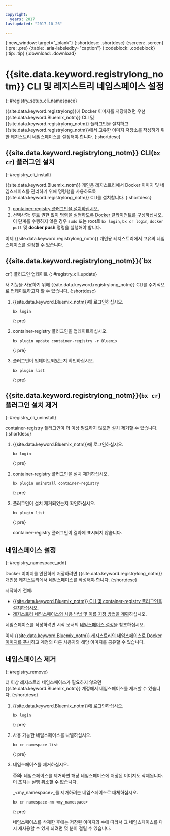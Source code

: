 ```yaml
---

copyright:
  years: 2017
lastupdated: "2017-10-26"

---
```


{:new_window: target="_blank"}
{:shortdesc: .shortdesc}
{:screen: .screen}
{:pre: .pre}
{:table: .aria-labeledby="caption"}
{:codeblock: .codeblock}
{:tip: .tip} 
{:download: .download}


# {{site.data.keyword.registrylong_notm}} CLI 및 레지스트리 네임스페이스 설정
{: #registry_setup_cli_namespace}

{{site.data.keyword.registrylong}}에 Docker 이미지를 저장하려면 우선 {{site.data.keyword.Bluemix_notm}} CLI 및 {{site.data.keyword.registrylong_notm}} 플러그인을 설치하고 {{site.data.keyword.registrylong_notm}}에서 고유한 이미지 저장소를 작성하기 위한 레지스트리 네임스페이스를 설정해야 합니다. {:shortdesc}


## {{site.data.keyword.registrylong_notm}} CLI(`bx cr`) 플러그인 설치
{: #registry_cli_install}

{{site.data.keyword.Bluemix_notm}} 개인용 레지스트리에서 Docker 이미지 및 네임스페이스를 관리하기 위해 명령행을 사용하도록 {{site.data.keyword.registrylong_notm}} CLI를
설치합니다. {:shortdesc}

1.  [container-registry 플러그인을 설치하십시오.](index.html#registry_cli_install)
2.  선택사항: [루트 권한 없이 명령을 실행하도록 Docker 클라이언트를 구성하십시오](https://docs.docker.com/engine/installation/linux/linux-postinstall). 이 단계를 수행하지 않은 경우 `sudo` 또는 root로 `bx login`, `bx cr login`, `docker pull`
및 **docker push** 명령을 실행해야 합니다.

이제 {{site.data.keyword.registrylong_notm}} 개인용 레지스트리에서 고유의 네임스페이스를 설정할 수 있습니다. 

## {{site.data.keyword.registrylong_notm}}(`bx
cr`) 플러그인 업데이트
{: #registry_cli_update}

새 기능을 사용하기 위해 {{site.data.keyword.registrylong_notm}} CLI를 주기적으로 업데이트하고자 할 수 있습니다. {:shortdesc}

1.  {{site.data.keyword.Bluemix_notm}}에 로그인하십시오.

    ```
    bx login
    ```
    {: pre}

2.  container-registry 플러그인을 업데이트하십시오. 

    ```
    bx plugin update container-registry -r Bluemix
    ```
    {: pre}

3.  플러그인이 업데이트되었는지 확인하십시오. 

    ```
    bx plugin list
    ```
     {: pre}


## {{site.data.keyword.registrylong_notm}}(`bx cr`) 플러그인 설치 제거
{: #registry_cli_uninstall}

container-registry 플러그인이 더 이상 필요하지 않으면 설치 제거할 수 있습니다. {:shortdesc}

1.  {{site.data.keyword.Bluemix_notm}}에 로그인하십시오.

    ```
    bx login
    ```
    {: pre}

2.  container-registry 플러그인을 설치 제거하십시오. 

    ```
    bx plugin uninstall container-registry
    ```
    {: pre}

3.  플러그인이 설치 제거되었는지 확인하십시오. 

    ```
    bx plugin list
    ```
    {: pre}

    container-registry 플러그인이 결과에 표시되지 않습니다. 


## 네임스페이스 설정
{: #registry_namespace_add}

Docker 이미지를 안전하게 저장하려면 {{site.data.keyword.registrylong_notm}} 개인용 레지스트리에서 네임스페이스를 작성해야 합니다. {:shortdesc}

시작하기 전에:

-   [{{site.data.keyword.Bluemix_notm}} CLI 및 container-registry 플러그인을 설치하십시오](#registry_cli_install).
-   [레지스트리 네임스페이스의 사용 방법 및 이름 지정 방법을 계획](registry_overview.html#registry_namespaces)하십시오.

네임스페이스를 작성하려면 시작 문서의 [네임스페이스 설정](index.html#registry_namespace_add)을 참조하십시오.

이제 [{{site.data.keyword.Bluemix_notm}} 레지스트리의 네임스페이스로 Docker 이미지를 푸시](registry_images_.html#registry_images_pushing)하고 계정의 다른 사용자와 해당 이미지를 공유할 수 있습니다.

## 네임스페이스 제거
{: #registry_remove}

더 이상 레지스트리 네임스페이스가 필요하지 않으면 {{site.data.keyword.Bluemix_notm}} 계정에서 네임스페이스를 제거할 수 있습니다.
{:shortdesc}

1.  {{site.data.keyword.Bluemix_notm}}에 로그인하십시오.

    ```
    bx login
    ```
    {: pre}

2.  사용 가능한 네임스페이스를 나열하십시오. 

    ```
    bx cr namespace-list
    ```
    {: pre}

3.  네임스페이스를 제거하십시오.  

    **주의:** 네임스페이스를 제거하면 해당 네임스페이스에 저장된 이미지도 삭제됩니다. 이 조치는 실행 취소할 수 없습니다. 
    
    _&lt;my_namespace&gt;_를 제거하려는 네임스페이스로 대체하십시오. 

    ```
    bx cr namespace-rm <my_namespace>
    ```
    {: pre}

    네임스페이스를 삭제한 후에는 저장된 이미지의 수에 따라서 그 네임스페이스를 다시 재사용할 수 있게 되려면 몇 분이 걸릴 수 있습니다. 

